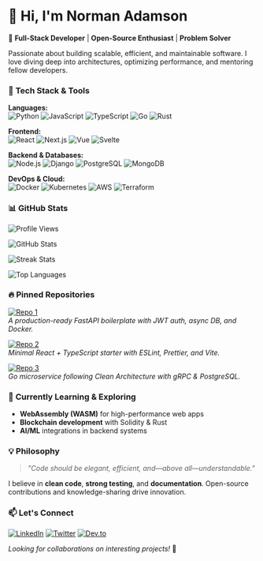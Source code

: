 # 👋 Hi, I'm Norman Adamson  

🚀 **Full-Stack Developer** | **Open-Source Enthusiast** | **Problem Solver**  

Passionate about building scalable, efficient, and maintainable software. I love diving deep into architectures, optimizing performance, and mentoring fellow developers.  

### 🔧 **Tech Stack & Tools**  

**Languages:**  
![Python](https://img.shields.io/badge/-Python-3776AB?logo=python&logoColor=white) ![JavaScript](https://img.shields.io/badge/-JavaScript-F7DF1E?logo=javascript&logoColor=black) ![TypeScript](https://img.shields.io/badge/-TypeScript-3178C6?logo=typescript&logoColor=white) ![Go](https://img.shields.io/badge/-Go-00ADD8?logo=go&logoColor=white) ![Rust](https://img.shields.io/badge/-Rust-000000?logo=rust&logoColor=white)  

**Frontend:**  
![React](https://img.shields.io/badge/-React-61DAFB?logo=react&logoColor=black) ![Next.js](https://img.shields.io/badge/-Next.js-000000?logo=next.js&logoColor=white) ![Vue](https://img.shields.io/badge/-Vue-4FC08D?logo=vue.js&logoColor=white) ![Svelte](https://img.shields.io/badge/-Svelte-FF3E00?logo=svelte&logoColor=white)  

**Backend & Databases:**  
![Node.js](https://img.shields.io/badge/-Node.js-339933?logo=node.js&logoColor=white) ![Django](https://img.shields.io/badge/-Django-092E20?logo=django&logoColor=white) ![PostgreSQL](https://img.shields.io/badge/-PostgreSQL-4169E1?logo=postgresql&logoColor=white) ![MongoDB](https://img.shields.io/badge/-MongoDB-47A248?logo=mongodb&logoColor=white)  

**DevOps & Cloud:**  
![Docker](https://img.shields.io/badge/-Docker-2496ED?logo=docker&logoColor=white) ![Kubernetes](https://img.shields.io/badge/-Kubernetes-326CE5?logo=kubernetes&logoColor=white) ![AWS](https://img.shields.io/badge/-AWS-232F3E?logo=amazon-aws&logoColor=white) ![Terraform](https://img.shields.io/badge/-Terraform-623CE4?logo=terraform&logoColor=white)  

### 📊 **GitHub Stats**  

![Profile Views](https://komarev.com/ghpvc/?username=normanadamson766&color=blue)  

![GitHub Stats](https://github-readme-stats.vercel.app/api?username=normanadamson766&show_icons=true&theme=radical)  

![Streak Stats](https://github-readme-streak-stats.herokuapp.com/?user=normanadamson766&theme=radical)  

![Top Languages](https://github-readme-stats.vercel.app/api/top-langs/?username=normanadamson766&layout=compact&theme=radical)  

### 🔥 **Pinned Repositories**  

[![Repo 1](https://github-readme-stats.vercel.app/api/pin/?username=normanadamson766&repo=fast-api-boilerplate&theme=radical)](https://github.com/normanadamson766/fast-api-boilerplate)  
*A production-ready FastAPI boilerplate with JWT auth, async DB, and Docker.*  

[![Repo 2](https://github-readme-stats.vercel.app/api/pin/?username=normanadamson766&repo=react-ts-starter&theme=radical)](https://github.com/normanadamson766/react-ts-starter)  
*Minimal React + TypeScript starter with ESLint, Prettier, and Vite.*  

[![Repo 3](https://github-readme-stats.vercel.app/api/pin/?username=normanadamson766&repo=go-clean-arch&theme=radical)](https://github.com/normanadamson766/go-clean-arch)  
*Go microservice following Clean Architecture with gRPC & PostgreSQL.*  

### 🌱 **Currently Learning & Exploring**  

- **WebAssembly (WASM)** for high-performance web apps  
- **Blockchain development** with Solidity & Rust  
- **AI/ML** integrations in backend systems  

### 💡 **Philosophy**  

> *"Code should be elegant, efficient, and—above all—understandable."*  

I believe in **clean code**, **strong testing**, and **documentation**. Open-source contributions and knowledge-sharing drive innovation.  

### 📫 **Let's Connect**  

[![LinkedIn](https://img.shields.io/badge/-LinkedIn-0A66C2?logo=linkedin&logoColor=white)](https://linkedin.com/in/normanadamson766) [![Twitter](https://img.shields.io/badge/-Twitter-1DA1F2?logo=twitter&logoColor=white)](https://twitter.com/normanadamson766) [![Dev.to](https://img.shields.io/badge/-Dev.to-0A0A0A?logo=dev.to&logoColor=white)](https://dev.to/normanadamson766)  

*Looking for collaborations on interesting projects!* 🚀
